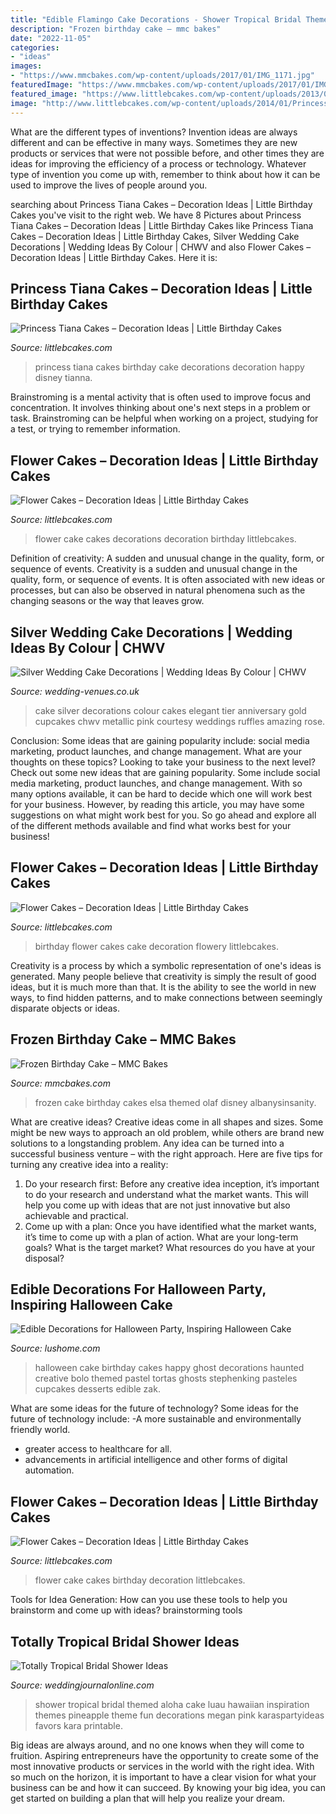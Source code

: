 ```yaml
---
title: "Edible Flamingo Cake Decorations - Shower Tropical Bridal Themed Aloha Cake Luau Hawaiian Inspiration Themes Pineapple Theme Fun Decorations Megan Pink Karaspartyideas Favors Kara Printable"
description: "Frozen birthday cake – mmc bakes"
date: "2022-11-05"
categories:
- "ideas"
images:
- "https://www.mmcbakes.com/wp-content/uploads/2017/01/IMG_1171.jpg"
featuredImage: "https://www.mmcbakes.com/wp-content/uploads/2017/01/IMG_1171.jpg"
featured_image: "https://www.littlebcakes.com/wp-content/uploads/2013/08/Birthday-Cake-Flower.jpg"
image: "http://www.littlebcakes.com/wp-content/uploads/2014/01/Princess-Tiana-Cake-Decorations.jpg"
---
```



What are the different types of inventions?
Invention ideas are always different and can be effective in many ways. Sometimes they are new products or services that were not possible before, and other times they are ideas for improving the efficiency of a process or technology. Whatever type of invention you come up with, remember to think about how it can be used to improve the lives of people around you.

	

		
searching about Princess Tiana Cakes – Decoration Ideas | Little Birthday Cakes you've visit to the right web. We have 8 Pictures about Princess Tiana Cakes – Decoration Ideas | Little Birthday Cakes like Princess Tiana Cakes – Decoration Ideas | Little Birthday Cakes, Silver Wedding Cake Decorations | Wedding Ideas By Colour | CHWV and also Flower Cakes – Decoration Ideas | Little Birthday Cakes. Here it is:
		
    
## Princess Tiana Cakes – Decoration Ideas | Little Birthday Cakes

<img loading=lazy src="http://www.littlebcakes.com/wp-content/uploads/2014/01/Princess-Tiana-Cake-Decorations.jpg" onerror="this.onerror=null;this.src='https://tse3.mm.bing.net/th?id=OIP.gtGxmQkgd_ObSYBWJpchFAHaLG&amp;pid=15.1';" alt="Princess Tiana Cakes – Decoration Ideas | Little Birthday Cakes">

_Source: littlebcakes.com_

>princess tiana cakes birthday cake decorations decoration happy disney tianna. 

	

Brainstroming is a mental activity that is often used to improve focus and concentration. It involves thinking about one's next steps in a problem or task. Brainstroming can be helpful when working on a project, studying for a test, or trying to remember information.

    
## Flower Cakes – Decoration Ideas | Little Birthday Cakes

<img loading=lazy src="https://www.littlebcakes.com/wp-content/uploads/2013/08/Cake-Flower-Decorations.jpg" onerror="this.onerror=null;this.src='https://tse3.mm.bing.net/th?id=OIP.1XFeIdXcA9i5v4ff-NYNWAHaF4&amp;pid=15.1';" alt="Flower Cakes – Decoration Ideas | Little Birthday Cakes">

_Source: littlebcakes.com_

>flower cake cakes decorations decoration birthday littlebcakes. 

	

Definition of creativity: A sudden and unusual change in the quality, form, or sequence of events.
Creativity is a sudden and unusual change in the quality, form, or sequence of events. It is often associated with new ideas or processes, but can also be observed in natural phenomena such as the changing seasons or the way that leaves grow.

    
## Silver Wedding Cake Decorations | Wedding Ideas By Colour | CHWV

<img loading=lazy src="https://www.wedding-venues.co.uk/sites/default/files/Silver-wedding-cake-decorations-Sequins_Cakes2Cupcakes.jpg" onerror="this.onerror=null;this.src='https://tse1.mm.bing.net/th?id=OIP.wIM-MmhSnRm0ByQ_XmD5uQHaL1&amp;pid=15.1';" alt="Silver Wedding Cake Decorations | Wedding Ideas By Colour | CHWV">

_Source: wedding-venues.co.uk_

>cake silver decorations colour cakes elegant tier anniversary gold cupcakes chwv metallic pink courtesy weddings ruffles amazing rose. 

	

Conclusion: Some ideas that are gaining popularity include: social media marketing, product launches, and change management. What are your thoughts on these topics?
Looking to take your business to the next level? Check out some new ideas that are gaining popularity. Some include social media marketing, product launches, and change management. With so many options available, it can be hard to decide which one will work best for your business. However, by reading this article, you may have some suggestions on what might work best for you. So go ahead and explore all of the different methods available and find what works best for your business!

    
## Flower Cakes – Decoration Ideas | Little Birthday Cakes

<img loading=lazy src="https://www.littlebcakes.com/wp-content/uploads/2013/08/Birthday-Cake-Flower.jpg" onerror="this.onerror=null;this.src='https://tse4.mm.bing.net/th?id=OIP.daRH52hUOYo_JwmxfhmwDwHaHP&amp;pid=15.1';" alt="Flower Cakes – Decoration Ideas | Little Birthday Cakes">

_Source: littlebcakes.com_

>birthday flower cakes cake decoration flowery littlebcakes. 

	

Creativity is a process by which a symbolic representation of one's ideas is generated. Many people believe that creativity is simply the result of good ideas, but it is much more than that. It is the ability to see the world in new ways, to find hidden patterns, and to make connections between seemingly disparate objects or ideas.

    
## Frozen Birthday Cake – MMC Bakes

<img loading=lazy src="https://www.mmcbakes.com/wp-content/uploads/2017/01/IMG_1171.jpg" onerror="this.onerror=null;this.src='https://tse4.mm.bing.net/th?id=OIP.ix-KDYh9BLOC49JQv9voqgHaLW&amp;pid=15.1';" alt="Frozen Birthday Cake – MMC Bakes">

_Source: mmcbakes.com_

>frozen cake birthday cakes elsa themed olaf disney albanysinsanity. 

	

What are creative ideas?
Creative ideas come in all shapes and sizes. Some might be new ways to approach an old problem, while others are brand new solutions to a longstanding problem. Any idea can be turned into a successful business venture – with the right approach. Here are five tips for turning any creative idea into a reality: 
1. Do your research first: Before any creative idea inception, it’s important to do your research and understand what the market wants. This will help you come up with ideas that are not just innovative but also achievable and practical. 
2. Come up with a plan: Once you have identified what the market wants, it’s time to come up with a plan of action. What are your long-term goals? What is the target market? What resources do you have at your disposal?

    
## Edible Decorations For Halloween Party, Inspiring Halloween Cake

<img loading=lazy src="https://www.lushome.com/wp-content/uploads/2018/10/halloween-cake-decoration-ideas-10.jpg" onerror="this.onerror=null;this.src='https://tse4.mm.bing.net/th?id=OIP.s3VNpk0pR8edJjDp5_Zc5wHaIh&amp;pid=15.1';" alt="Edible Decorations for Halloween Party, Inspiring Halloween Cake">

_Source: lushome.com_

>halloween cake birthday cakes happy ghost decorations haunted creative bolo themed pastel tortas ghosts stephenking pasteles cupcakes desserts edible zak. 

	

What are some ideas for the future of technology?
Some ideas for the future of technology include: 
-A more sustainable and environmentally friendly world. 
- greater access to healthcare for all. 
- advancements in artificial intelligence and other forms of digital automation.

    
## Flower Cakes – Decoration Ideas | Little Birthday Cakes

<img loading=lazy src="https://www.littlebcakes.com/wp-content/uploads/2013/08/Flower-Cake-Ideas.jpg" onerror="this.onerror=null;this.src='https://tse3.mm.bing.net/th?id=OIP.j1IrmQly9Zuyi_N8rpt4pAHaLG&amp;pid=15.1';" alt="Flower Cakes – Decoration Ideas | Little Birthday Cakes">

_Source: littlebcakes.com_

>flower cake cakes birthday decoration littlebcakes. 

	

Tools for Idea Generation: How can you use these tools to help you brainstorm and come up with ideas?
brainstorming tools 
    
## Totally Tropical Bridal Shower Ideas

<img loading=lazy src="http://weddingjournalonline.com/wp-content/uploads/2015/04/meganwelker-beijosbridalshower-66-600x900.jpg" onerror="this.onerror=null;this.src='https://tse2.mm.bing.net/th?id=OIP.-DtLaesirvPKGZol8SApSQHaLH&amp;pid=15.1';" alt="Totally Tropical Bridal Shower Ideas">

_Source: weddingjournalonline.com_

>shower tropical bridal themed aloha cake luau hawaiian inspiration themes pineapple theme fun decorations megan pink karaspartyideas favors kara printable. 

	

Big ideas are always around, and no one knows when they will come to fruition. Aspiring entrepreneurs have the opportunity to create some of the most innovative products or services in the world with the right idea. With so much on the horizon, it is important to have a clear vision for what your business can be and how it can succeed. By knowing your big idea, you can get started on building a plan that will help you realize your dream.


